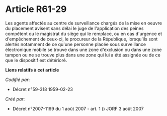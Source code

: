 # Article R61-29

Les agents affectés au centre de surveillance chargés de la mise en oeuvre du placement avisent sans délai le juge de
l'application des peines compétent ou le magistrat du siège qui le remplace, ou en cas d'urgence et d'empêchement de ceux-ci,
le procureur de la République, lorsqu'ils sont alertés notamment de ce qu'une personne placée sous surveillance électronique
mobile se trouve dans une zone d'exclusion ou dans une zone tampon ou ne se trouve plus dans une zone qui lui a été assignée
ou de ce que le dispositif est détérioré.

**Liens relatifs à cet article**

_Codifié par_:

  - Décret n°59-318 1959-02-23

_Créé par_:

  - Décret n°2007-1169 du 1 août 2007 - art. 1 () JORF 3 août 2007

